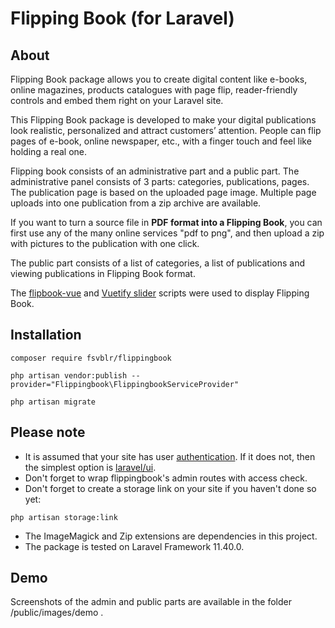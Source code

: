 # Flipping Book (for Laravel)

## About

Flipping Book package allows you to create digital content like e-books, online magazines, products catalogues with page flip, reader-friendly controls and embed them right on your Laravel site.

This Flipping Book package is developed to make your digital publications look realistic, personalized and attract customers’ attention. People can flip pages of e-book, online newspaper, etc., with a finger touch and feel like holding a real one.

Flipping book consists of an administrative part and a public part. The administrative panel consists of 3 parts: categories, publications, pages. The publication page is based on the uploaded page image. Multiple page uploads into one publication from a zip archive are available.

If you want to turn a source file in **PDF format into a Flipping Book**, you can first use any of the many online 
services "pdf to png", and then upload a zip with pictures to the publication with one click.

The public part consists of a list of categories, a list of publications and viewing publications in Flipping Book format.

The [flipbook-vue](https://github.com/ts1/flipbook-vue) and [Vuetify slider](https://vuetifyjs.com/en/components/sliders/) scripts were used to display Flipping Book.

## Installation

```
composer require fsvblr/flippingbook
```
```
php artisan vendor:publish --provider="Flippingbook\FlippingbookServiceProvider"
```
```
php artisan migrate
```

## Please note

- It is assumed that your site has user [authentication](https://laravel.com/docs/authentication). If it does not, then the simplest option is [laravel/ui](https://packagist.org/packages/laravel/ui).
- Don't forget to wrap flippingbook's admin routes with access check.
- Don't forget to create a storage link on your site if you haven't done so yet:
```
php artisan storage:link
```
- The ImageMagick and Zip extensions are dependencies in this project.
- The package is tested on Laravel Framework 11.40.0.

## Demo

Screenshots of the admin and public parts are available in the folder /public/images/demo .
